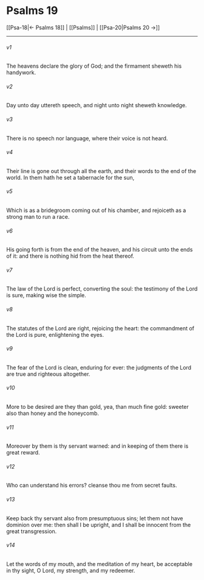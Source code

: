 # Psalms 19

[[Psa-18|← Psalms 18]] | [[Psalms]] | [[Psa-20|Psalms 20 →]]
***

###### v1
The heavens declare the glory of God; and the firmament sheweth his handywork.
###### v2
Day unto day uttereth speech, and night unto night sheweth knowledge.
###### v3
There is no speech nor language, where their voice is not heard.
###### v4
Their line is gone out through all the earth, and their words to the end of the world. In them hath he set a tabernacle for the sun,
###### v5
Which is as a bridegroom coming out of his chamber, and rejoiceth as a strong man to run a race.
###### v6
His going forth is from the end of the heaven, and his circuit unto the ends of it: and there is nothing hid from the heat thereof.
###### v7
The law of the Lord is perfect, converting the soul: the testimony of the Lord is sure, making wise the simple.
###### v8
The statutes of the Lord are right, rejoicing the heart: the commandment of the Lord is pure, enlightening the eyes.
###### v9
The fear of the Lord is clean, enduring for ever: the judgments of the Lord are true and righteous altogether.
###### v10
More to be desired are they than gold, yea, than much fine gold: sweeter also than honey and the honeycomb.
###### v11
Moreover by them is thy servant warned: and in keeping of them there is great reward.
###### v12
Who can understand his errors? cleanse thou me from secret faults.
###### v13
Keep back thy servant also from presumptuous sins; let them not have dominion over me: then shall I be upright, and I shall be innocent from the great transgression.
###### v14
Let the words of my mouth, and the meditation of my heart, be acceptable in thy sight, O Lord, my strength, and my redeemer. 
